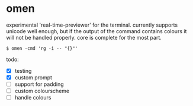 # omen

experimental 'real-time-previewer' for the terminal.
currently supports unicode well enough, but if the output of the command contains
colours it will not be handled properly.
core is complete for the most part.

    $ omen -cmd 'rg -i -- "{}"'

todo:

 - [x] testing
 - [x] custom prompt
 - [ ] support for padding
 - [ ] custom colourscheme
 - [ ] handle colours
